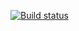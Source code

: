 [![Build status](https://ci.appveyor.com/api/projects/status/wuxldk8tysc46ww2?svg=true)](https://ci.appveyor.com/project/VeraBess/patterns-hw-5-1)
